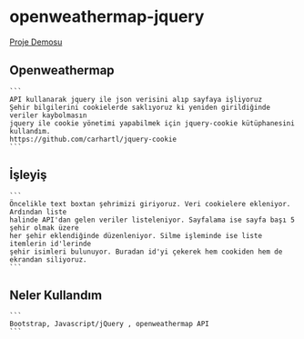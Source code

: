 # openweathermap-jquery
[Proje Demosu](http://rasitekrem.com/weather/)
## Openweathermap 
	```
	API kullanarak jquery ile json verisini alıp sayfaya işliyoruz
	Şehir bilgilerini cookielerde saklıyoruz ki yeniden girildiğinde veriler kaybolmasın
	jquery ile cookie yönetimi yapabilmek için jquery-cookie kütüphanesini kullandım.
	https://github.com/carhartl/jquery-cookie
	```
## İşleyiş
	```
	Öncelikle text boxtan şehrimizi giriyoruz. Veri cookielere ekleniyor. Ardından liste
	halinde API'dan gelen veriler listeleniyor. Sayfalama ise sayfa başı 5 şehir olmak üzere
	her şehir eklendiğinde düzenleniyor. Silme işleminde ise liste itemlerin id'lerinde 
	şehir isimleri bulunuyor. Buradan id'yi çekerek hem cookiden hem de ekrandan siliyoruz.
	```

## Neler Kullandım
	```
	Bootstrap, Javascript/jQuery , openweathermap API
	```

